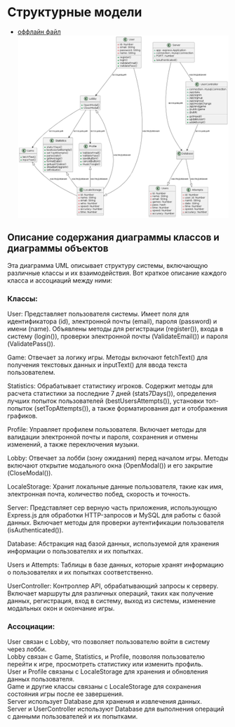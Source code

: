 # Структурные модели

* [оффлайн файл](diagrams/classes.puml)
![Диаграмма классов и объектов](diagrams/classes.png)

## Описание содержания диаграммы классов и диаграммы объектов         
Эта диаграмма UML описывает структуру системы, включающую различные классы и их взаимодействия. Вот краткое описание каждого класса и ассоциаций между ними:

### Классы:        
User: Представляет пользователя системы. Имеет поля для идентификатора (id), электронной почты (email), пароля (password) и имени (name). Объявлены методы для регистрации (register()), входа в систему (login()), проверки электронной почты (ValidateEmail()) и пароля (ValidatePass()).         

Game: Отвечает за логику игры. Методы включают fetchText() для получения текстовых данных и inputText() для ввода текста пользователем.         

Statistics: Обрабатывает статистику игроков. Содержит методы для расчета статистики за последние 7 дней (stats7Days()), определения лучших попыток пользователей (bestUsersAttempts()), установки топ-попыток (setTopAttempts()), а также форматирования дат и отображения графиков.         

Profile: Управляет профилем пользователя. Включает методы для валидации электронной почты и пароля, сохранения и отмены изменений, а также переключения музыки.         

Lobby: Отвечает за лобби (зону ожидания) перед началом игры. Методы включают открытие модального окна (OpenModal()) и его закрытие (CloseModal()).         

LocaleStorage: Хранит локальные данные пользователя, такие как имя, электронная почта, количество побед, скорость и точность.         

Server: Представляет сер         верную часть приложения, использующую Express.js для обработки HTTP-запросов и MySQL для работы с базой данных. Включает методы для проверки аутентификации пользователя (isAuthenticated()).         

Database: Абстракция над базой данных, используемой для хранения информации о пользователях и их попытках.         

Users и Attempts: Таблицы в базе данных, которые хранят информацию о пользователях и их попытках соответственно.         

UserController: Контроллер API, обрабатывающий запросы к серверу. Включает маршруты для различных операций, таких как получение данных, регистрация, вход в систему, выход из системы, изменение модальных окон и окончание игры.         

### Ассоциации:         
User связан с Lobby, что позволяет пользователю войти в систему через лобби.         
Lobby связан с Game, Statistics, и Profile, позволяя пользователю перейти к игре, просмотреть статистику или изменить профиль.         
User и Profile связаны с LocaleStorage для хранения и обновления данных пользователя.         
Game и другие классы связаны с LocaleStorage для сохранения состояния игры после ее завершения.         
Server использует Database для хранения и извлечения данных.         
Server и UserController используют Database для выполнения операций с данными пользователей и их попытками.         